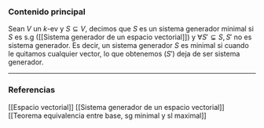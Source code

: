 ### Contenido principal

Sean $V$ un $k$-ev y $S \subseteq V$, decimos que $S$ es un sistema generador minimal si $S$ es s.g ([[Sistema generador de un espacio vectorial]]) y $\forall S' \subsetneq S, S'$ no es sistema generador. Es decir, un sistema generador $S$ es minimal si cuando le quitamos cualquier vector, lo que obtenemos ($S'$) deja de ser sistema generador.


--- 
### Referencias
[[Espacio vectorial]]
[[Sistema generador de un espacio vectorial]]
[[Teorema equivalencia entre base, sg minimal y sl maximal]]